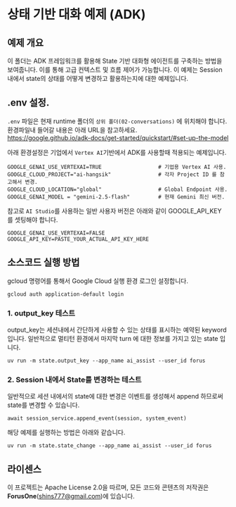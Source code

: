 # 상태 기반 대화 예제 (ADK)

## 예제 개요
이 폴더는 ADK 프레임워크를 활용해 State 기반 대화형 에이전트를 구축하는 방법을 보여줍니다. 이를 통해 고급 컨텍스트 및 흐름 제어가 가능합니다. 이 예제는 Session 내에서 state의 상태를 어떻게 변경하고 활용하는지에 대한 예제입니다.

## .env 설정.

`.env` 파일은 현재 runtime 폴더의 `상위 폴더(02-conversations)` 에 위치해야 합니다.  환경파일내 들어갈 내용은 아래 URL을 참고하세요.    
https://google.github.io/adk-docs/get-started/quickstart/#set-up-the-model 

아래 환경설정은 기업에서 `Vertex AI`기반에서 ADK를 사용할때 적용되는 예제입니다.    

```
GOOGLE_GENAI_USE_VERTEXAI=TRUE                  # 기업용 Vertex AI 사용.
GOOGLE_CLOUD_PROJECT="ai-hangsik"               # 각자 Project ID 를 참고해서 변경.
GOOGLE_CLOUD_LOCATION="global"                  # Global Endpoint 사용.
GOOGLE_GENAI_MODEL = "gemini-2.5-flash"         # 현재 Gemini 최신 버전.
```

참고로 `AI Studio`를 사용하는 일반 사용자 버전은 아래와 같이 GOOGLE_API_KEY 를 셋팅해야 합니다.  

```
GOOGLE_GENAI_USE_VERTEXAI=FALSE
GOOGLE_API_KEY=PASTE_YOUR_ACTUAL_API_KEY_HERE
```

## 소스코드 실행 방법

gcloud 명령어를 통해서 Google Cloud 실행 환경 로그인 설정합니다.

```
gcloud auth application-default login
```

### 1. output_key 테스트
output_key는 세션내에서 간단하게 사용할 수 있는 상태를 표시하는 예약된 keyword 입니다.
일반적으로 멀티턴 환경에서 마지막 turn 에 대한 정보를 가지고 있는 state 입니다.

```
uv run -m state.output_key --app_name ai_assist --user_id forus
```
### 2. Session 내에서 State를 변경하는 테스트
일반적으로 세션 내에서의 state에 대한 변경은 이벤트를 생성해서 append 하므로써 state를 변경할 수 있습니다.
```
await session_service.append_event(session, system_event)
```

해당 예제를 실행하는 방법은 아래와 같습니다.
```
uv run -m state.state_change --app_name ai_assist --user_id forus 
```

## 라이센스

이 프로젝트는 Apache License 2.0을 따르며, 모든 코드와 콘텐츠의 저작권은 **ForusOne**(shins777@gmail.com)에 있습니다.